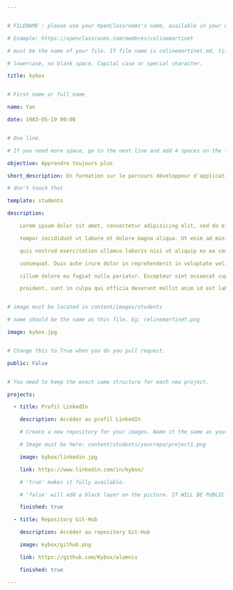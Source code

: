 ```yaml
---


# FILENAME : please use your OpenClassrooms's name, available in your url.

# Example: https://openclassrooms.com/membres/celinemartinet

# must be the name of your file. If file name is celinemartinet.md, title is celinemartinet.

# lowercase, no blank space, Capital case or special character.

title: kybox


# First name or full name

name: Yan

date: 1983-05-19 00:00


# One line.

# If you need more space, go to the next line and add 4 spaces on the left, as in 'description'.

objective: Apprendre toujours plus

short_description: En formation sur le parcours développeur d'application Java

# don't touch that

template: students

description:

    Lorem ipsum dolor sit amet, consectetur adipisicing elit, sed do eiusmod

    tempor incididunt ut labore et dolore magna aliqua. Ut enim ad minim veniam,

    quis nostrud exercitation ullamco laboris nisi ut aliquip ex ea commodo

    consequat. Duis aute irure dolor in reprehenderit in voluptate velit esse

    cillum dolore eu fugiat nulla pariatur. Excepteur sint occaecat cupidatat non

    proident, sunt in culpa qui officia deserunt mollit anim id est laborum.


# image must be located in content/images/students

# name should be the same as this file. Eg: celinemartinet.png

image: kybox.jpg


# Change this to True when you do you pull request.

public: False


# You need to keep the exact same structure for each new project.

projects:

  - title: Profil LinkedIn

    description: Accéder au profil LinkedIn

    # Create a new repository for your images. Name it the same as your nickname and profile picture.

    # Image must be here: content/students/yourrepo/project1.png

    image: kybox/linkedin.jpg

    link: https://www.linkedin.com/in/kybox/

    # 'true' makes it fully available.

    # 'false' will add a black layer on the picture. IT WILL BE PUBLIC!

    finished: true

  - title: Repository Git-Hub

    description: Accéder au repository Git-Hub 

    image: kybox/github.png

    link: https://github.com/Kybox/alumnis

    finished: true

---
```

